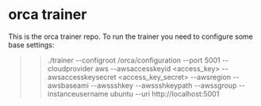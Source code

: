 # orca trainer

This is the orca trainer repo. To run the trainer you need to configure some base settings:

>> ./trainer --configroot /orca/configuration
             --port 5001
             --cloudprovider aws
             --awsaccesskeyid <access_key>
             --awsaccesskeysecret <access_key_secret>
             --awsregion <region>
             --awsbaseami <awsbaseami>
             --awssshkey <awssshkey>
             --awssshkeypath <keypath>
             --awssgroup <awssgroup>
             --instanceusername ubuntu
             --uri http://localhost:5001


